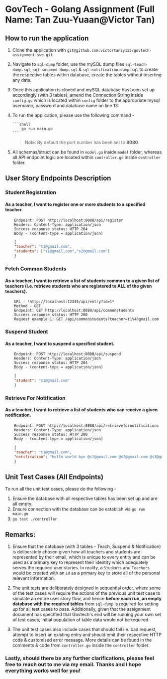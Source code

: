 # GovTech - Golang Assignment (Full Name: Tan Zuu-Yuaan@Victor Tan)

## How to run the application

1.  Clone the application with `git@github.com:victortanzy123/govtech-assignment-swe.git`

2.  Navigate to `sql-dump` folder, use the mySQL dump files `sql-teach-dump.sql`, `sql-suspend-dump.sql` & `sql-notification-dump.sql` to create the respective tables within database, create the tables without inserting any data.

3.  Once this application is cloned and mySQL database has been set up accordingly (with 3 tables), amend the Connection String inside `config.go` which is located within `config` folder to the appropriate mysql username, password and database name on line 13.

4.  To run the application, please use the following command -

        ```shell
            go run main.go
        ```

    > Note: By default the port number has been set to **8080**.

5.  All schemas/struct can be found in `model.go` inside `model` folder, whereas all API endpoint logic are located within `controller.go` inside `controller` folder.

## User Story Endpoints Description

### Student Registration

#### As a teacher, I want to register one or more students to a specified teacher.

```
    Endpoint: POST http://localhost:8080/api/register
    Headers: Content-Type: application/json
    Success response status: HTTP 204
    Body - (content-type = application/json)
```

```JSON
    {
    "teacher": "t1@gmail.com",
    "students": ["s1@gmail.com","s2@gmail.com"]
    }

```

### Fetch Common Students

#### As a teacher, I want to retrieve a list of students common to a given list of teachers (i.e. retrieve students who are registered to ALL of the given teachers).

```
    URL - *http://localhost:12345/api/entry?id=1*
    Method - GET
    Endpoint: GET http://localhost:8080/api/commonstudents
    Success response status: HTTP 200
    Request example 1: GET /api/commonstudents?teacher=t1%40gmail.com

```

### Suspend Student

#### As a teacher, I want to suspend a specified student.

```
    Endpoint: POST http://localhost:8080/api/suspend
    Headers: Content-Type: application/json
    Success response status: HTTP 204
    Body - (content-type = application/json)
```

```JSON
    {
    "student": "s1@gmail.com"
    }
```

### Retrieve For Notification

#### As a teacher, I want to retrieve a list of students who can receive a given notification.

```
    Endpoint: POST http://localhost:8080/api/retrievefornotifications
    Headers: Content-Type: application/json
    Success response status: HTTP 200
    Body - (content-type = application/json)
```

```JSON
    {
    "teacher": "t1@gmail.com",
    "notification": "hello world bye @s1@gmail.com @s2@gmail.com @s3@gmail.com"
    }
```

## Unit Test Cases (All Endpoints)

To run all the unit test cases, please do the following -

1. Ensure the database with all respective tables has been set up and are all empty.
2. Ensure connection with the database can be establish via `go run main.go`
3. `go test ./controller`

## Remarks:

1. Ensure that the database (with 3 tables - Teach, Suspend & Notification) is deliberately chosen given how all teachers and students are represented by their email, which is unique to every entity and can be used as a primary key to represent their identity which adequately serves the required user stories. In reality, a `Students` and `Teachers` would be created with an `id` as a primary key to store all of the personal relevant information.

2. The unit tests are deliberately designed in sequential order, where some of the test cases will require the actions of the previous unit test case to simulate an entire user story flow, and hence **before each run, an empty database with the required tables** from `sql-dump` is required for setting up for all test cases to pass. Additionally, given that the assignment document has specified that Govtech's end will be running your own set of test cases, initial population of table data would not be required.

3. The unit test cases also include cases that should fail i.e. bad request, attempt to insert an existing entry and should emit their respective HTTP code & customised error message. More details can be found in the comments & code from `controller.go` inside the `controller` folder.

### Lastly, should there be any further clarifications, please feel free to reach out to me via my email. Thanks and I hope everything works well for you!

